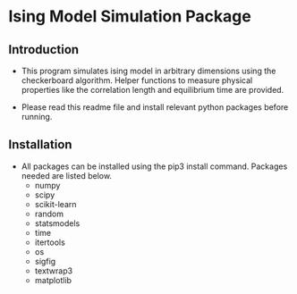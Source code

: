 # Ising Model Simulation Package

## Introduction

- This program simulates ising model in arbitrary dimensions using the checkerboard algorithm. Helper functions to measure physical properties like the correlation length and equilibrium time are provided.

- Please read this readme file and install relevant python packages before running.


## Installation

- All packages can be installed using the pip3 install command. Packages needed are listed below.
  + numpy
  + scipy
  + scikit-learn
  + random
  + statsmodels
  + time
  + itertools
  + os
  + sigfig
  + textwrap3
  + matplotlib
